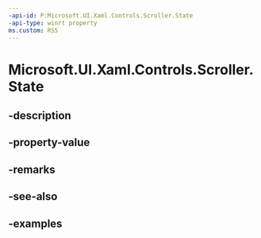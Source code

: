 ```yaml
---
-api-id: P:Microsoft.UI.Xaml.Controls.Scroller.State
-api-type: winrt property
ms.custom: RS5
---
```


<!-- Property syntax.
public ScrollerState State { get; }
-->

# Microsoft.UI.Xaml.Controls.Scroller.State

## -description

## -property-value

## -remarks

## -see-also

## -examples

